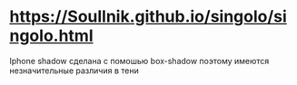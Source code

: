 # https://Soullnik.github.io/singolo/singolo.html
Iphone shadow сделана с помошью box-shadow поэтому имеются незначительные различия в тени
